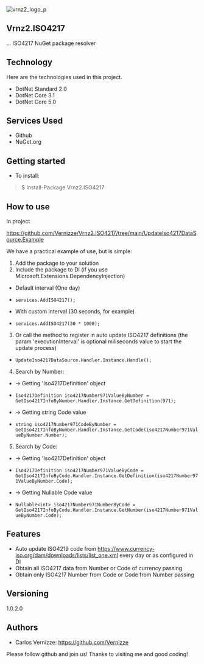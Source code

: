 ![vrnz2_logo_p](https://user-images.githubusercontent.com/18154661/112667675-53338780-8e3c-11eb-93d2-0fd0f57e35ce.jpg)

## Vrnz2.ISO4217

... ISO4217 NuGet package resolver


## Technology 

Here are the technologies used in this project.

* DotNet Standard 2.0
* DotNet Core 3.1
* DotNet Core 5.0


## Services Used

* Github
* NuGet.org


## Getting started

* To install:
>    $ Install-Package Vrnz2.ISO4217

## How to use

In project 

https://github.com/Vernizze/Vrnz2.ISO4217/tree/main/UpdateIso4217DataSource.Example

We have a practical example of use, but is simple:

1. Add the package to your solution
2. Include the package to DI (if you use Microsoft.Extensions.DependencyInjection)
 * Default interval (One day)
  - ```services.AddISO4217();```
 * With custom interval (30 seconds, for example)
  - ```services.AddISO4217(30 * 1000);```
3. Or call the method to register in auto update ISO4217 definitions (the param 'executionInterval' is optional miliseconds value to start the update process)
  * ```UpdateIso4217DataSource.Handler.Instance.Handle();```
4. Search by Number:
 * -> Getting 'Iso4217Definition' object
  - ```Iso4217Definition iso4217Number971ValueByNumber = GetIso4217InfoByNumber.Handler.Instance.GetDefinition(971);```
 * -> Getting string Code value
  - ```string iso4217Number971CodeByNumber = GetIso4217InfoByNumber.Handler.Instance.GetCode(iso4217Number971ValueByNumber.Number);```
5. Search by Code:
 * -> Getting 'Iso4217Definition' object
  - ```Iso4217Definition iso4217Number971ValueByCode = GetIso4217InfoByCode.Handler.Instance.GetDefinition(iso4217Number971ValueByNumber.Code);```
 * -> Getting Nullable<int> Code value
  - ```Nullable<int> iso4217Number971NumberByCode = GetIso4217InfoByCode.Handler.Instance.GetNumber(iso4217Number971ValueByNumber.Code);```


## Features

  - Auto update ISO4219 code from https://www.currency-iso.org/dam/downloads/lists/list_one.xml every day or as configured in DI
  - Obtain all ISO4217 data from Number or Code of currency passing
  - Obtain only ISO4217 Number from Code or Code from Number passing


## Versioning

1.0.2.0


## Authors

* Carlos Vernizze: https://github.com/Vernizze


Please follow github and join us!
Thanks to visiting me and good coding!
